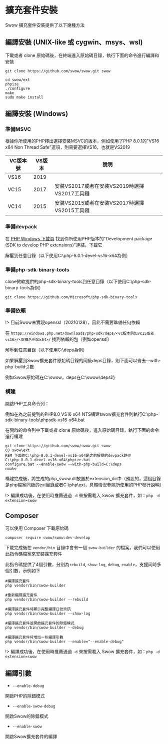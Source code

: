 # 擴充套件安裝

Swow 擴充套件安裝提供了以下幾種方法

## 編譯安裝 (UNIX-like 或 cygwin、msys、wsl)

下載或者 clone 原始碼後，在終端進入原始碼目錄，執行下面的命令進行編譯和安裝

```shell
git clone https://github.com/swow/swow.git swow

cd swow/ext
phpize
./configure
make
sudo make install
```

## 編譯安裝 (Windows)

### 準備MSVC

根據你所使用的PHP釋出選擇安裝MSVC的版本，例如使用了PHP 8.0.1的"VS16 x64 Non Thread Safe"選項，則需要選擇VS16，也就是VS2019

| VC版本號 | VS版本 | 說明 |
| - | - | - |
| VS16 | 2019 |  |
| VC15 | 2017 | 安裝VS2017或者在安裝VS2019時選擇VS2017工具鏈 |
| VC14 | 2015 | 安裝VS2015或者在安裝VS2017時選擇VS2015工具鏈 |

### 準備devpack

在 [PHP Windows 下載頁](https://windows.php.net/download/) 找到你所使用PHP版本的"Development package (SDK to develop PHP extensions)"連結，下載它

解壓到任意目錄（以下使用C:\php-8.0.1-devel-vs16-x64為例）

### 準備php-sdk-binary-tools

clone微軟提供的php-sdk-binary-tools到任意目錄（以下使用C:\php-sdk-binary-tools為例）

```batch
git clone https://github.com/Microsoft/php-sdk-binary-tools
```

### 準備依賴

!> 目前Swow未實現openssl（20210128），因此不需要準備任何依賴

在 `https://windows.php.net/downloads/php-sdk/deps/<vc版本例如vc15或者vs16>/<架構名例如x64>/` 找到依賴的包（例如openssl）

解壓到任意目錄（以下使用C:\deps為例）

如果解壓到Swow擴充套件原始碼目錄的同級deps目錄，則下面可以省去--with-php-build引數

例如Swow原始碼在C:\swow，deps在C:\swow\deps時

### 構建

開啟PHP工具命令列：

例如在為之前提到的PHP8.0 VS16 x64 NTS構建swow擴充套件則執行C:\php-sdk-binary-tools\phpsdk-vs16-x64.bat 

在開啟的命令列中下載或者 clone 原始碼後，進入原始碼目錄，執行下面的命令進行構建

```batch
git clone https://github.com/swow/swow.git swow
CD swow\ext
REM 下面的C:\php-8.0.1-devel-vs16-x64是之前解壓的devpack路徑
C:\php-8.0.1-devel-vs16-x64\phpize.bat
configure.bat --enable-swow --with-php-build=C:\deps
nmake
```

構建完成後，將生成的php_swow.dll放置於extension_dir中（預設的，這個目錄是php檔案同級的ext目錄或者C:\php\ext，具體情況參照所使用的PHP發行說明）

!> 編譯成功後，在使用時推薦通過 `-d` 來按需載入 Swow 擴充套件，如：`php -d extension=swow`

## Composer

可以使用 Composer 下載原始碼

```shell
composer require swow/swow:dev-develop
```

下載完成後在 `vendor/bin` 目錄中會有一個 `swow-builder` 的檔案，我們可以使用此指令碼檔案來安裝擴充套件

此指令碼提供了4個引數，分別為`rebuild`, `show-log`, `debug`, `enable`，支援同時多個引數，示例如下

```shell
#編譯擴充套件
php vendor/bin/swow-builder

#重新編譯擴充套件
php vendor/bin/swow-builder --rebuild

#編譯擴充套件時顯示完整編譯日誌資訊
php vendor/bin/swow-builder --show-log

#編譯擴充套件並開啟擴充套件的除錯模式
php vendor/bin/swow-builder --debug

#編譯擴充套件時增加一些編譯引數
php vendor/bin/swow-builder --enable="--enable-debug"
```

!> 編譯成功後，在使用時推薦通過 `-d` 來按需載入 Swow 擴充套件，如：`php -d extension=swow`

## 編譯引數

* `--enable-debug`

開啟PHP的除錯模式

* `--enable-swow-debug`

開啟Swow的除錯模式

* `--enable-swow`

開啟Swow擴充套件的編譯
